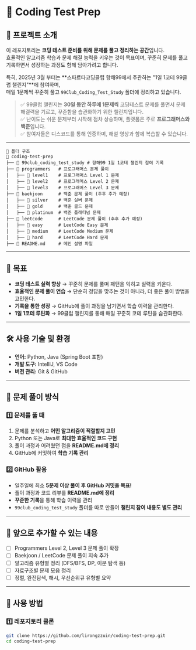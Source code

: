 # 🚀 Coding Test Prep

## 📌 프로젝트 소개
이 레포지토리는 **코딩 테스트 준비를 위해 문제를 풀고 정리하는 공간**입니다.  
효율적인 알고리즘 학습과 문제 해결 능력을 키우는 것이 목표이며, 꾸준히 문제를 풀고 기록하면서 성장하는 과정도 함께 담아가려고 합니다.

특히, 2025년 3월 부터는 **스파르타코딩클럽 항해99에서 주관하는 "1일 1코테 99클럽 챌린지"**에 참여하며,  
매일 1문제씩 꾸준히 풀고 `99Club_Coding_Test_Study` 폴더에 정리하고 있습니다. 

> ✅ 99클럽 챌린지는 **30일 동안 하루에 1문제씩** 코딩테스트 문제를 풀면서 문제 해결력을 기르고, 꾸준함을 습관화하기 위한 챌린지입니다.  
> ✅ 난이도는 쉬운 문제부터 시작해 점차 상승하며, 플랫폼은 주로 **프로그래머스와 백준**입니다.  
> ✅ 참여자들은 디스코드를 통해 인증하며, 해설 영상과 함께 복습할 수 있습니다.

---

```
📂 폴더 구조
📂 coding-test-prep  
├── 📁 99club_coding_test_study # 항해99 1일 1코테 챌린지 참여 기록
├── 📁 programmers   # 프로그래머스 문제 풀이  
│   ├── 📁 level1    # 프로그래머스 Level 1 문제  
│   ├── 📁 level2    # 프로그래머스 Level 2 문제  
│   ├── 📁 level3    # 프로그래머스 Level 3 문제  
├── 📁 baekjoon      # 백준 문제 풀이 (추후 추가 예정)  
│   ├── 📁 silver    # 백준 실버 문제  
│   ├── 📁 gold      # 백준 골드 문제  
│   ├── 📁 platinum  # 백준 플래티넘 문제  
├── 📁 leetcode      # LeetCode 문제 풀이 (추후 추가 예정)  
│   ├── 📁 easy      # LeetCode Easy 문제  
│   ├── 📁 medium    # LeetCode Medium 문제  
│   ├── 📁 hard      # LeetCode Hard 문제  
├── 📄 README.md     # 메인 설명 파일  
```


---

## 🎯 목표
- **코딩 테스트 실력 향상** → 꾸준히 문제를 풀며 패턴을 익히고 실력을 키운다.  
- **효율적인 문제 풀이 연습** → 단순히 정답을 맞추는 것이 아니라, 더 좋은 풀이 방법을 고민한다.  
- **기록을 통한 성장** → GitHub에 풀이 과정을 남기면서 학습 이력을 관리한다.  
- **1일 1코테 루틴화** → 99클럽 챌린지를 통해 매일 꾸준히 코테 루틴을 습관화한다.  

---

## 🛠️ 사용 기술 및 환경
- **언어:** Python, Java (Spring Boot 포함)  
- **개발 도구:** IntelliJ, VS Code  
- **버전 관리:** Git & GitHub  

---

## 📖 문제 풀이 방식
### 1️⃣ 문제를 풀 때
1. 문제를 분석하고 **어떤 알고리즘이 적절할지 고민**  
2. Python 또는 Java로 **최대한 효율적인 코드 구현**  
3. 풀이 과정과 어려웠던 점을 **README.md에 정리**  
4. GitHub에 커밋하여 **학습 기록 관리**  

### 2️⃣ GitHub 활용
- 일주일에 최소 **5문제 이상 풀이 후 GitHub 커밋을 목표!**
- 풀이 과정과 코드 리뷰를 **README.md에 정리**
- **꾸준한 기록**을 통해 학습 이력을 관리  
- `99club_coding_test_study` 폴더를 따로 만들어 **챌린지 참여 내용도 별도 관리**

---

## 📌 앞으로 추가할 수 있는 내용
- [ ] Programmers Level 2, Level 3 문제 풀이 확장  
- [ ] Baekjoon / LeetCode 문제 풀이 지속 추가  
- [ ] 알고리즘 유형별 정리 (DFS/BFS, DP, 이분 탐색 등)  
- [ ] 자료구조별 문제 모음 정리  
- [ ] 정렬, 완전탐색, 해시, 우선순위큐 유형별 요약  

---

## 🚀 사용 방법
### 1️⃣ 레포지토리 클론
```bash
git clone https://github.com/lirongzzuin/coding-test-prep.git
cd coding-test-prep
